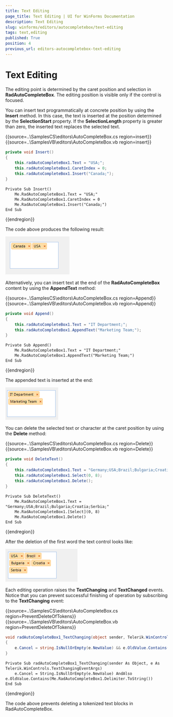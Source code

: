 ```yaml
---
title: Text Editing
page_title: Text Editing | UI for WinForms Documentation
description: Text Editing
slug: winforms/editors/autocompletebox/text-editing
tags: text,editing
published: True
position: 4
previous_url: editors-autocompletebox-text-editing
---
```


# Text Editing

The editing point is determined by the caret position and selection in __RadAutoCompleteBox__. The editing position is visible only if the control is focused.
        

You can insert text programmatically at concrete position by using the __Insert__ method. In this case, the text is inserted at the position determined by the __SelectionStart__ property. If the __SelectionLength__ property is greater than zero, the inserted text replaces the selected text. 

{{source=..\SamplesCS\editors\AutoCompleteBox.cs region=insert}} 
{{source=..\SamplesVB\editors\AutoCompleteBox.vb region=insert}} 

````C#
private void Insert()
{
    this.radAutoCompleteBox1.Text = "USA;";
    this.radAutoCompleteBox1.CaretIndex = 0;
    this.radAutoCompleteBox1.Insert("Canada;");
}

````
````VB.NET
Private Sub Insert()
    Me.RadAutoCompleteBox1.Text = "USA;"
    Me.RadAutoCompleteBox1.CaretIndex = 0
    Me.RadAutoCompleteBox1.Insert("Canada;")
End Sub

````

{{endregion}} 
 
The code above produces the following result:

![editors-autocompletebox-text-editing 001](images/editors-autocompletebox-text-editing001.png)

Alternatively, you can insert text at the end of the __RadAutoCompleteBox__ content by using the __AppendText__ method: 

{{source=..\SamplesCS\editors\AutoCompleteBox.cs region=Append}} 
{{source=..\SamplesVB\editors\AutoCompleteBox.vb region=Append}} 

````C#
private void Append()
{
    this.radAutoCompleteBox1.Text = "IT Department;";
    this.radAutoCompleteBox1.AppendText("Marketing Team;");
}

````
````VB.NET
Private Sub Append()
    Me.RadAutoCompleteBox1.Text = "IT Department;"
    Me.RadAutoCompleteBox1.AppendText("Marketing Team;")
End Sub

````

{{endregion}} 
 
The appended text is inserted at the end:

![editors-autocompletebox-text-editing 002](images/editors-autocompletebox-text-editing002.png)

You can delete the selected text or character at the caret position by using the __Delete__ method: 

{{source=..\SamplesCS\editors\AutoCompleteBox.cs region=Delete}} 
{{source=..\SamplesVB\editors\AutoCompleteBox.vb region=Delete}} 

````C#
private void DeleteText()
{
    this.radAutoCompleteBox1.Text = "Germany;USA;Brazil;Bulgaria;Croatia;Serbia;";
    this.radAutoCompleteBox1.Select(0, 8);
    this.radAutoCompleteBox1.Delete();
}

````
````VB.NET
Private Sub DeleteText()
    Me.RadAutoCompleteBox1.Text = "Germany;USA;Brazil;Bulgaria;Croatia;Serbia;"
    Me.RadAutoCompleteBox1.[Select](0, 8)
    Me.RadAutoCompleteBox1.Delete()
End Sub

````

{{endregion}} 
 
After the deletion of the first word the text control looks like:

![editors-autocompletebox-text-editing 003](images/editors-autocompletebox-text-editing003.png)

Each editing operation raises the __TextChanging__ and __TextChanged__ events. Notice that you can prevent successful finishing of operation by subscribing to the __TextChanging__ event: 

{{source=..\SamplesCS\editors\AutoCompleteBox.cs region=PreventDeleteOfTokens}} 
{{source=..\SamplesVB\editors\AutoCompleteBox.vb region=PreventDeleteOfTokens}} 

````C#
void radAutoCompleteBox1_TextChanging(object sender, Telerik.WinControls.TextChangingEventArgs e)
{
    e.Cancel = string.IsNullOrEmpty(e.NewValue) && e.OldValue.Contains(this.radAutoCompleteBox1.Delimiter.ToString());
}

````
````VB.NET
Private Sub radAutoCompleteBox1_TextChanging(sender As Object, e As Telerik.WinControls.TextChangingEventArgs)
    e.Cancel = String.IsNullOrEmpty(e.NewValue) AndAlso e.OldValue.Contains(Me.RadAutoCompleteBox1.Delimiter.ToString())
End Sub

````

{{endregion}}  

The code above prevents deleting a tokenized text blocks in RadAutoCompleteBox.
